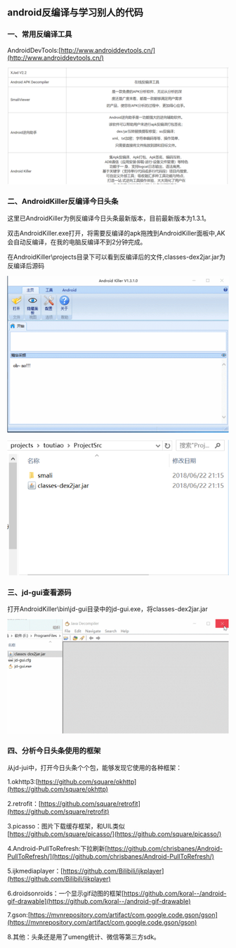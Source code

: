 ## android反编译与学习别人的代码


### 一、常用反编译工具

AndroidDevTools:[http://www.androiddevtools.cn/](http://www.androiddevtools.cn/)


![](screenshot/tu1.png)


### 二、AndroidKiller反编译今日头条

这里已AndroidKiller为例反编译今日头条最新版本，目前最新版本为1.3.1。

双击AndroidKiller.exe打开，将需要反编译的apk拖拽到AndroidKiller面板中,AK会自动反编译，在我的电脑反编译不到2分钟完成。

在AndroidKiller\projects目录下可以看到反编译后的文件,classes-dex2jar.jar为反编译后源码

![](screenshot/tu2.gif)

![](screenshot/tu3.png)

### 三、jd-gui查看源码

打开AndroidKiller\bin\jd-gui目录中的jd-gui.exe，将classes-dex2jar.jar

![](screenshot/tu4.gif)


### 四、分析今日头条使用的框架


从jd-jui中，打开今日头条个个包，能够发现它使用的各种框架：


1.okhttp3:[https://github.com/square/okhttp](https://github.com/square/okhttp)

2.retrofit：[https://github.com/square/retrofit](https://github.com/square/retrofit)

3.picasso：图片下载缓存框架，和UIL类似[https://github.com/square/picasso/](https://github.com/square/picasso/)

4.Android-PullToRefresh:下拉刷新[https://github.com/chrisbanes/Android-PullToRefresh/](https://github.com/chrisbanes/Android-PullToRefresh/)


5.ijkmediaplayer：[https://github.com/Bilibili/ijkplayer](https://github.com/Bilibili/ijkplayer)

6.droidsonroids：一个显示gif动图的框架[https://github.com/koral--/android-gif-drawable](https://github.com/koral--/android-gif-drawable)

7.gson:[https://mvnrepository.com/artifact/com.google.code.gson/gson](https://mvnrepository.com/artifact/com.google.code.gson/gson)

8.其他：头条还是用了umeng统计、微信等第三方sdk。